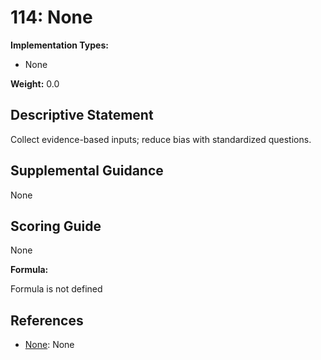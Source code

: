 # 114: None

**Implementation Types:**

- None

**Weight:** 0.0

## Descriptive Statement

Collect evidence-based inputs; reduce bias with standardized questions.

## Supplemental Guidance

None

## Scoring Guide

None

**Formula:**

Formula is not defined

## References

- [None](None): None

